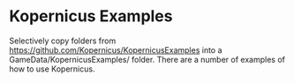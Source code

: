 Kopernicus Examples
==================
Selectively copy folders from https://github.com/Kopernicus/KopernicusExamples into a GameData/KopernicusExamples/ folder.  There are a number of examples of how to use Kopernicus.